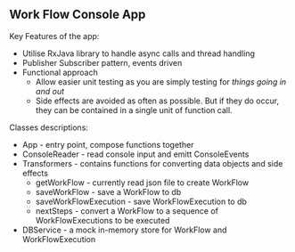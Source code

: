 ## Work Flow Console App
Key Features of the app:
* Utilise RxJava library to handle async calls and thread handling
* Publisher Subscriber pattern, events driven
* Functional approach 
	* Allow easier unit testing as you are simply testing for _things going in and out_
	* Side effects are avoided as often as possible. But if they do occur, they can be contained in a single unit of function call.

Classes descriptions:
* App - entry point, compose functions together
* ConsoleReader - read console input and emitt ConsoleEvents 
* Transformers - contains functions for converting data objects and side effects
	* getWorkFlow - currently read json file to create WorkFlow
	* saveWorkFlow - save a WorkFlow to db
	* saveWorkFlowExecution - save WorkFlowExecution to db
	* nextSteps - convert a WorkFlow to a sequence of WorkFlowExecutions to be executed
* DBService - a mock in-memory store for WorkFlow and WorkFlowExecution




<!--stackedit_data:
eyJoaXN0b3J5IjpbLTE1ODAzNzA3NjksMTQzNjMzNjQ0M119
-->